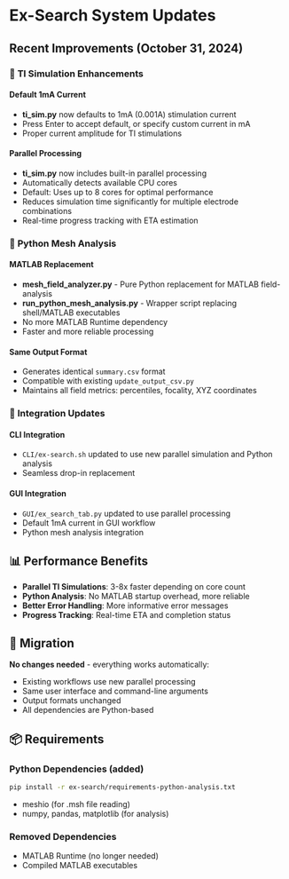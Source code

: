 # Ex-Search System Updates

## Recent Improvements (October 31, 2024)

### 🚀 **TI Simulation Enhancements**

#### **Default 1mA Current**
- **ti_sim.py** now defaults to 1mA (0.001A) stimulation current
- Press Enter to accept default, or specify custom current in mA
- Proper current amplitude for TI stimulations

#### **Parallel Processing**
- **ti_sim.py** now includes built-in parallel processing
- Automatically detects available CPU cores
- Default: Uses up to 8 cores for optimal performance
- Reduces simulation time significantly for multiple electrode combinations
- Real-time progress tracking with ETA estimation

### 🐍 **Python Mesh Analysis**

#### **MATLAB Replacement**
- **mesh_field_analyzer.py** - Pure Python replacement for MATLAB field-analysis
- **run_python_mesh_analysis.py** - Wrapper script replacing shell/MATLAB executables
- No more MATLAB Runtime dependency
- Faster and more reliable processing

#### **Same Output Format**
- Generates identical `summary.csv` format
- Compatible with existing `update_output_csv.py`
- Maintains all field metrics: percentiles, focality, XYZ coordinates

### 🔧 **Integration Updates**

#### **CLI Integration**
- `CLI/ex-search.sh` updated to use new parallel simulation and Python analysis
- Seamless drop-in replacement

#### **GUI Integration** 
- `GUI/ex_search_tab.py` updated to use parallel processing
- Default 1mA current in GUI workflow
- Python mesh analysis integration

## 📊 **Performance Benefits**

- **Parallel TI Simulations**: 3-8x faster depending on core count
- **Python Analysis**: No MATLAB startup overhead, more reliable
- **Better Error Handling**: More informative error messages
- **Progress Tracking**: Real-time ETA and completion status

## 🔄 **Migration**

**No changes needed** - everything works automatically:
- Existing workflows use new parallel processing
- Same user interface and command-line arguments
- Output formats unchanged
- All dependencies are Python-based

## 📦 **Requirements**

### Python Dependencies (added)
```bash
pip install -r ex-search/requirements-python-analysis.txt
```
- meshio (for .msh file reading)
- numpy, pandas, matplotlib (for analysis)

### Removed Dependencies
- MATLAB Runtime (no longer needed)
- Compiled MATLAB executables 
